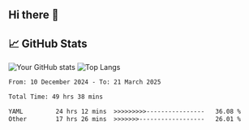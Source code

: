 ## Hi there 👋

## 📈 GitHub Stats
![Your GitHub stats](https://github-readme-stats.vercel.app/api?username=pcanham&show_icons=true&theme=radical&rank_icon=github)
![Top Langs](https://github-readme-stats.vercel.app/api/top-langs/?username=pcanham&theme=radical)


<!-- TECHNOLOGIES:START -->
<!-- TECHNOLOGIES:END -->

<!--START_SECTION:waka-->

```txt
From: 10 December 2024 - To: 21 March 2025

Total Time: 49 hrs 38 mins

YAML         24 hrs 12 mins  >>>>>>>>>----------------   36.08 %
Other        17 hrs 26 mins  >>>>>>>------------------   26.01 %
```

<!--END_SECTION:waka-->

